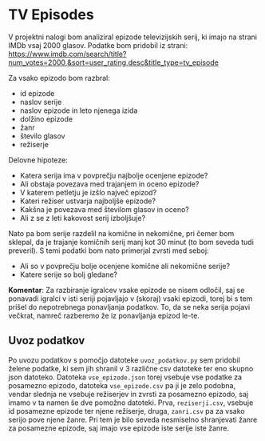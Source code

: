 # TV Episodes

V projektni nalogi bom analiziral epizode televizijskih serij, ki imajo na strani IMDb vsaj 2000 glasov. Podatke bom pridobil iz strani: https://www.imdb.com/search/title?num_votes=2000,&sort=user_rating,desc&title_type=tv_episode

Za vsako epizodo bom razbral:
* id epizode
* naslov serije
* naslov epizode in leto njenega izida
* dolžino epizode
* žanr
* število glasov
* režiserje


Delovne hipoteze:
* Katera serija ima v povprečju najbolje ocenjene epizode?
* Ali obstaja povezava med trajanjem in oceno epizode?
* V katerem petletju je izšlo največ epizod?
* Kateri režiser ustvarja najboljše epizode?
* Kakšna je povezava med številom glasov in oceno?
* Ali z se z leti kakovost serij izboljšuje?

Nato pa bom serije razdelil na komične in nekomične, pri čemer bom sklepal, da je trajanje komičnih serij manj kot 30 minut (to bom seveda tudi preveril). S temi podatki bom nato primerjal zvrsti med seboj:
* Ali so v povprečju bolje ocenjene komične ali nekomične serije?
* Katere serije so bolj gledane?


**Komentar**: Za razbiranje igralcev vsake epizode se nisem odločil, saj se ponavadi igralci v isti seriji pojavljajo v (skoraj) vsaki epizodi, torej bi s tem prišel do nepotrebnega ponavljanja podatkov. To, da se neka serija pojavi večkrat, namreč razberemo že iz ponavljanja epizod le-te.


## Uvoz podatkov

Po uvozu podatkov s pomočjo datoteke `uvoz_podatkov.py` sem pridobil želene podatke, ki sem jih shranil v 3 različne csv datoteke ter eno skupno json datoteko. Datoteka `vse_epizode.json` torej vsebuje vse podatke za posamezno epizodo, datoteka `vse_epizode.csv` pa ji je zelo podobna, vendar slednja ne vsebuje režiserjev in zvrsti za posamezno epizodo, saj imamo v ta namen še dve pomožno datoteki. Prva, `reziserji.csv`, vsebuje id posamezne epizode ter njene režiserje, druga, `zanri.csv` pa za vsako serijo pove njene žanre. Pri tem je bilo seveda nesmiselno shranjevati žanre za posamezne epizode, saj imajo vse epizode iste serije iste žanre.
